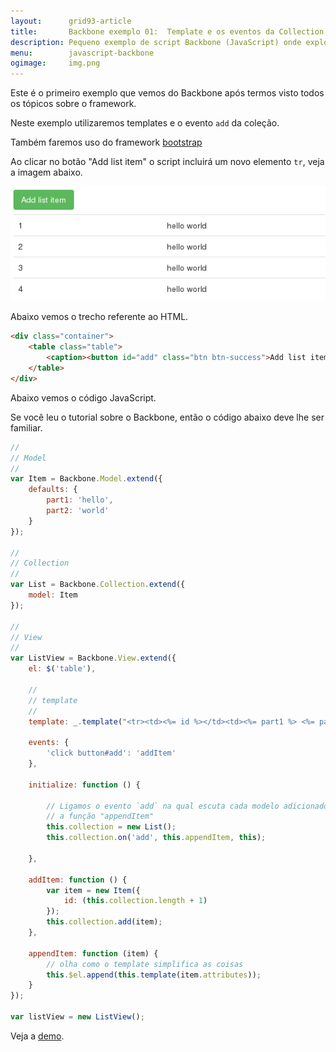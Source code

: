 ```yaml
---
layout:      grid93-article
title:       Backbone exemplo 01:  Template e os eventos da Collection
description: Pequeno exemplo de script Backbone (JavaScript) onde exploro a questão do template e os eventos da collection.
menu:        javascript-backbone
ogimage:     img.png   
---
```


Este é o primeiro exemplo que vemos do Backbone após termos visto todos os tópicos sobre o framework.

Neste exemplo utilizaremos templates e o evento `add` da coleção.

Também faremos uso do framework [bootstrap](http://getbootstrap.com/ "link-externo")

Ao clicar no botão "Add list item" o script incluirá um novo elemento `tr`, veja a imagem abaixo.

!["exemplo backbone"](img-tabela.png "exemplo backbone")

Abaixo vemos o trecho referente ao HTML.

```html
<div class="container">
    <table class="table">
        <caption><button id="add" class="btn btn-success">Add list item</button></caption>
    </table>
</div>
```

Abaixo vemos o código JavaScript.

Se você leu o tutorial sobre o Backbone, então o código abaixo deve lhe ser familiar.

```javascript
//
// Model
//
var Item = Backbone.Model.extend({
    defaults: {
        part1: 'hello',
        part2: 'world'
    }
});

//
// Collection
//
var List = Backbone.Collection.extend({
    model: Item
});

//
// View
//
var ListView = Backbone.View.extend({
    el: $('table'),

    //
    // template
    //
    template: _.template("<tr><td><%= id %></td><td><%= part1 %> <%= part2 %></td></tr>"),

    events: {
        'click button#add': 'addItem'
    },

    initialize: function () {

        // Ligamos o evento `add` na qual escuta cada modelo adicionado
        // a função "appendItem"
        this.collection = new List();
        this.collection.on('add', this.appendItem, this);

    },

    addItem: function () {
        var item = new Item({
            id: (this.collection.length + 1)
        });
        this.collection.add(item);
    },

    appendItem: function (item) {
        // olha como o template simplifica as coisas
        this.$el.append(this.template(item.attributes));
    }
});

var listView = new ListView();
```

Veja a [demo](/javascript/backbone-exemplo-01/backbone.html "link-externo").